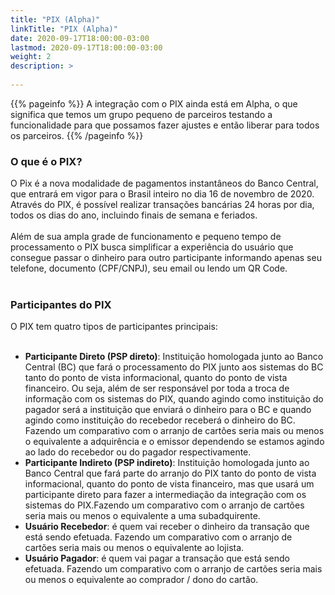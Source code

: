 ```yaml
---
title: "PIX (Alpha)"
linkTitle: "PIX (Alpha)"
date: 2020-09-17T18:00:00-03:00
lastmod: 2020-09-17T18:00:00-03:00
weight: 2
description: >
      
---
```

{{% pageinfo %}}
A integração com o PIX ainda está em Alpha, o que significa que temos um grupo pequeno de parceiros testando a funcionalidade para que possamos fazer ajustes e então liberar para todos os parceiros.
{{% /pageinfo %}}


### O que é o PIX?

O Pix é a nova modalidade de pagamentos instantâneos do Banco Central, que entrará em vigor para o Brasil inteiro no dia 16 de novembro de 2020. Através do PIX, é possível realizar transações bancárias 24 horas por dia, todos os dias do ano, incluindo finais de semana e feriados.
<br><br>
Além de sua ampla grade de funcionamento e pequeno tempo de processamento o PIX busca simplificar a experiência do usuário que consegue passar o dinheiro para outro participante informando apenas seu telefone, documento (CPF/CNPJ), seu email ou lendo um QR Code.
<br> <br>

### Participantes do PIX

O PIX tem quatro tipos de participantes principais:<br><br>
- **Participante Direto (PSP direto)**: Instituição homologada junto ao Banco Central (BC) que fará o processamento do PIX junto aos sistemas do BC tanto do ponto de vista informacional, quanto do ponto de vista financeiro. Ou seja, além de ser responsável por toda a troca de informação com os sistemas do PIX, quando agindo como instituição do pagador será a instituição que enviará o dinheiro para o BC e quando agindo como instituição do recebedor receberá o dinheiro do BC. Fazendo um comparativo com o arranjo de cartões seria mais ou menos o equivalente a adquirência e o emissor dependendo se estamos agindo ao lado do recebedor ou do pagador respectivamente. <br>
- **Participante Indireto (PSP indireto)**: Instituição homologada junto ao Banco Central que fará parte do arranjo do PIX tanto do ponto de vista informacional, quanto do ponto de vista financeiro, mas que usará um participante direto para fazer a intermediação da integração com os sistemas do PIX.Fazendo um comparativo com o arranjo de cartões seria mais ou menos o equivalente a uma subadquirente. <br>
- **Usuário Recebedor**: é quem vai receber o dinheiro da transação que está sendo efetuada. Fazendo um comparativo com o arranjo de cartões seria mais ou menos o equivalente ao lojista. <br>
- **Usuário Pagador**: é quem vai pagar a transação que está sendo efetuada. Fazendo um comparativo com o arranjo de cartões seria mais ou menos o equivalente ao comprador / dono do cartão.<br>
